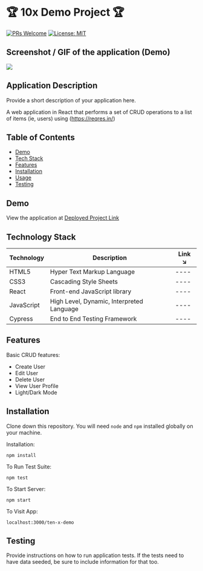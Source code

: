# 🏆 10x Demo Project 🏆

[![PRs Welcome](https://img.shields.io/badge/PRs-welcome-brightgreen.svg?style=flat-square)](http://makeapullrequest.com)
[![License: MIT](https://img.shields.io/badge/License-MIT-blue.svg)](https://opensource.org/licenses/MIT)

## Screenshot / GIF of the application (Demo)

![](https://i.imgur.com/IBwEsCm.gif)

## Application Description

Provide a short description of your application here.

A web application in React that performs a set of CRUD operations to a list of items (ie, users) using (https://reqres.in/)

## Table of Contents

- [Demo](#demo)
- [Tech Stack](#tech-stack)
- [Features](#features)
- [Installation](#installation)
- [Usage](#usage)
- [Testing](#testing)

## Demo

View the application at [Deployed Project Link](https://davidarebuwa.github.io/ten-x-demo/)

## Technology Stack

| Technology | Description                               | Link ↘️ |
| ---------- | ----------------------------------------- | ------- |
| HTML5      | Hyper Text Markup Language                | ----    |
| CSS3       | Cascading Style Sheets                    | ----    |
| React      | Front-end JavaScript library              | ----    |
| JavaScript | High Level, Dynamic, Interpreted Language | ----    |
| Cypress    | End to End Testing Framework              | ----    |

## Features

Basic CRUD features:

- Create User
- Edit User
- Delete User
- View User Profile
- Light/Dark Mode

## Installation

Clone down this repository. You will need `node` and `npm` installed globally on your machine.

Installation:

`npm install`

To Run Test Suite:

`npm test`

To Start Server:

`npm start`

To Visit App:

`localhost:3000/ten-x-demo`

## Testing

Provide instructions on how to run application tests. If the tests need to have data seeded, be sure to include information for that too.
